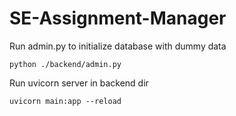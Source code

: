 # SE-Assignment-Manager

Run admin.py to initialize database with dummy data
```
python ./backend/admin.py
```

Run uvicorn server in backend dir
```
uvicorn main:app --reload
```
